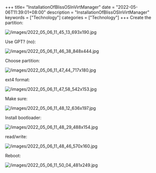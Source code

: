 +++
title= "InstallationOfBlissOSInVirtManager"
date = "2022-05-06T11:39:01+08:00"
description = "InstallationOfBlissOSInVirtManager"
keywords = ["Technology"]
categories = ["Technology"]
+++
Create the partition:   

![/images/2022_05_06_11_45_13_693x190.jpg](/images/2022_05_06_11_45_13_693x190.jpg)

Use GPT? (no):    

![/images/2022_05_06_11_46_38_848x444.jpg](/images/2022_05_06_11_46_38_848x444.jpg)

Choose partition:   

![/images/2022_05_06_11_47_44_717x180.jpg](/images/2022_05_06_11_47_44_717x180.jpg)

ext4 format:    

![/images/2022_05_06_11_47_58_542x153.jpg](/images/2022_05_06_11_47_58_542x153.jpg)

Make sure:    

![/images/2022_05_06_11_48_12_636x197.jpg](/images/2022_05_06_11_48_12_636x197.jpg)

Install bootloader:    

![/images/2022_05_06_11_48_29_488x154.jpg](/images/2022_05_06_11_48_29_488x154.jpg)

read/write:    

![/images/2022_05_06_11_48_46_570x160.jpg](/images/2022_05_06_11_48_46_570x160.jpg)

Reboot:    

![/images/2022_05_06_11_50_04_481x249.jpg](/images/2022_05_06_11_50_04_481x249.jpg)

	
